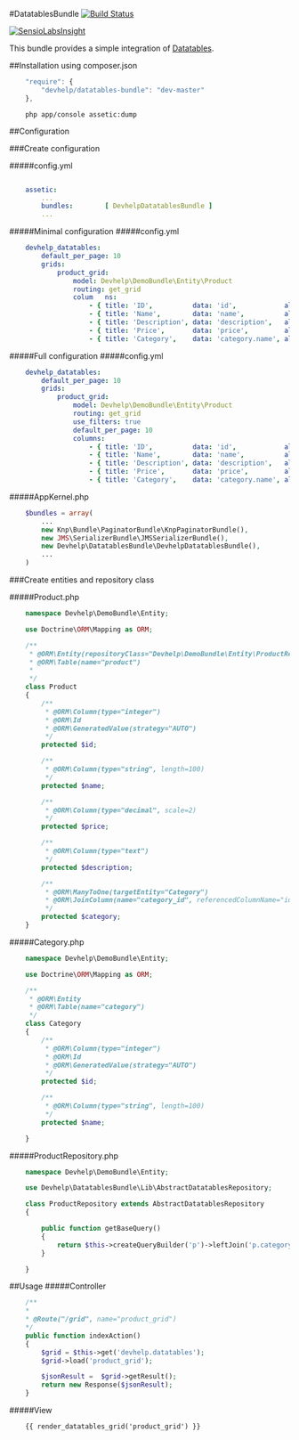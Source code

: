 #DatatablesBundle
[![Build Status](https://travis-ci.org/devhelp/DatatablesBundle.png?branch=master)](https://travis-ci.org/devhelp/datatablesBundle)

[![SensioLabsInsight](https://insight.sensiolabs.com/projects/bc9237da-698a-417f-8e69-ab11b61f6811/big.png)](https://insight.sensiolabs.com/projects/bc9237da-698a-417f-8e69-ab11b61f6811)

This bundle provides a simple integration of [Datatables](http://datatables.net/).

##Installation
using composer.json
```javascript
    "require": {
        "devhelp/datatables-bundle": "dev-master"
    },
```
```cli
    php app/console assetic:dump
```

##Configuration

###Create configuration

#####config.yml
```yaml

    assetic:
        ...
        bundles:        [ DevhelpDatatablesBundle ]
        ...
```
#####Minimal configuration
#####config.yml
```yaml
    devhelp_datatables:
        default_per_page: 10
        grids:
            product_grid:
                model: Devhelp\DemoBundle\Entity\Product
                routing: get_grid
                colum   ns:
                    - { title: 'ID',          data: 'id',            alias : 'p.id' }
                    - { title: 'Name',        data: 'name',          alias : 'p.name' }
                    - { title: 'Description', data: 'description',   alias : 'p.description' }
                    - { title: 'Price',       data: 'price',         alias : 'p.price' }
                    - { title: 'Category',    data: 'category.name', alias : 'c.name'}
```

#####Full configuration
#####config.yml
```yaml
    devhelp_datatables:
        default_per_page: 10
        grids:
            product_grid:
                model: Devhelp\DemoBundle\Entity\Product
                routing: get_grid
                use_filters: true
                default_per_page: 10
                columns:
                    - { title: 'ID',          data: 'id',            alias : 'p.id',          searchable: 1, visible: 1, width: "10%" }
                    - { title: 'Name',        data: 'name',          alias : 'p.name',        searchable: 1, visible: 1, width: "30%" }
                    - { title: 'Description', data: 'description',   alias : 'p.description', searchable: 0, visible: 1, width: "10%" }
                    - { title: 'Price',       data: 'price',         alias : 'p.price',       searchable: 1, visible: 1, width: "10%" }
                    - { title: 'Category',    data: 'category.name', alias : 'c.name',        searchable: 1, visible: 1, width: "60%" }
```



#####AppKernel.php
```php
    $bundles = array(
        ...
        new Knp\Bundle\PaginatorBundle\KnpPaginatorBundle(),
        new JMS\SerializerBundle\JMSSerializerBundle(),
        new Devhelp\DatatablesBundle\DevhelpDatatablesBundle(),
        ...
    )
```
###Create entities and repository class

#####Product.php
```php
    namespace Devhelp\DemoBundle\Entity;

    use Doctrine\ORM\Mapping as ORM;

    /**
     * @ORM\Entity(repositoryClass="Devhelp\DemoBundle\Entity\ProductRepository")
     * @ORM\Table(name="product")
     *
     */
    class Product
    {
        /**
         * @ORM\Column(type="integer")
         * @ORM\Id
         * @ORM\GeneratedValue(strategy="AUTO")
         */
        protected $id;

        /**
         * @ORM\Column(type="string", length=100)
         */
        protected $name;

        /**
         * @ORM\Column(type="decimal", scale=2)
         */
        protected $price;

        /**
         * @ORM\Column(type="text")
         */
        protected $description;

        /**
         * @ORM\ManyToOne(targetEntity="Category")
         * @ORM\JoinColumn(name="category_id", referencedColumnName="id")
         */
        protected $category;
    }
```
#####Category.php
```php
    namespace Devhelp\DemoBundle\Entity;

    use Doctrine\ORM\Mapping as ORM;

    /**
     * @ORM\Entity
     * @ORM\Table(name="category")
     */
    class Category
    {
        /**
         * @ORM\Column(type="integer")
         * @ORM\Id
         * @ORM\GeneratedValue(strategy="AUTO")
         */
        protected $id;

        /**
         * @ORM\Column(type="string", length=100)
         */
        protected $name;

    }
```
#####ProductRepository.php
```php
    namespace Devhelp\DemoBundle\Entity;

    use Devhelp\DatatablesBundle\Lib\AbstractDatatablesRepository;

    class ProductRepository extends AbstractDatatablesRepository
    {

        public function getBaseQuery()
        {
            return $this->createQueryBuilder('p')->leftJoin('p.category','c');
        }

    }
````

##Usage
#####Controller
```php
    /**
    *
    * @Route("/grid", name="product_grid")
    */
    public function indexAction()
    {
        $grid = $this->get('devhelp.datatables');
        $grid->load('product_grid');

        $jsonResult =  $grid->getResult();
        return new Response($jsonResult);
    }
```
#####View
```twig
    {{ render_datatables_grid('product_grid') }}
```

